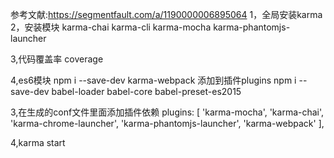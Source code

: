 参考文献:https://segmentfault.com/a/1190000006895064
1，全局安装karma
2，安装模块
karma-chai
karma-cli
karma-mocha
karma-phantomjs-launcher

3,代码覆盖率
coverage

4,es6模块
npm i --save-dev karma-webpack  添加到插件plugins
npm i --save-dev babel-loader babel-core babel-preset-es2015



3,在生成的conf文件里面添加插件依赖
  plugins: [
      'karma-mocha',
      'karma-chai',
      'karma-chrome-launcher',
      'karma-phantomjs-launcher',
      'karma-webpack'
    ],


4,karma start